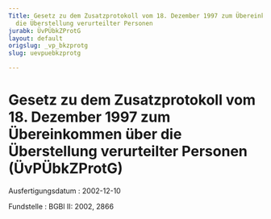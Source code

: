 ```yaml
---
Title: Gesetz zu dem Zusatzprotokoll vom 18. Dezember 1997 zum Übereinkommen über
  die Überstellung verurteilter Personen
jurabk: ÜvPÜbkZProtG
layout: default
origslug: _vp_bkzprotg
slug: uevpuebkzprotg

---
```


# Gesetz zu dem Zusatzprotokoll vom 18. Dezember 1997 zum Übereinkommen über die Überstellung verurteilter Personen (ÜvPÜbkZProtG)

Ausfertigungsdatum
:   2002-12-10

Fundstelle
:   BGBl II: 2002, 2866

